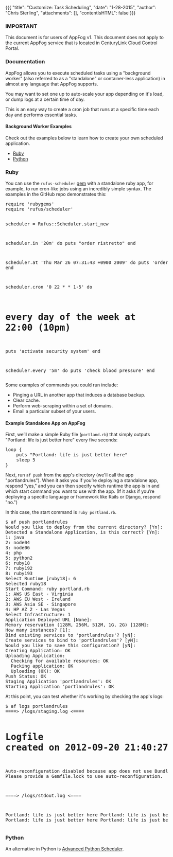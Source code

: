 {{{
  "title": "Customize: Task Scheduling",
  "date": "1-28-2015",
  "author": "Chris Sterling",
  "attachments": [],
  "contentIsHTML": false
}}}

### IMPORTANT

This document is for users of AppFog v1. This document does not apply to the current AppFog service that is located in CenturyLink Cloud Control Portal.

### Documentation

<p>AppFog allows you to execute scheduled tasks using a "background worker" (also referred to as a "standalone" or container-less application) in almost any language that AppFog supports.</p>
<p>You may want to set one up to auto-scale your app depending on it's load, or dump logs at a certain time of day.</p>
<p>This is an easy way to create a cron job that runs at a specific time each day and performs essential tasks.</p>
<h4>Background Worker Examples</h4>
<p>Check out the examples below to learn how to create your own scheduled application.</p>
<ul>
<li><a href="#task-scheduling-ruby">Ruby</a></li>
<li><a href="#task-scheduling-python">Python</a></li>
</ul>
<h3 id="task-scheduling-ruby">Ruby</h3>
<p>You can use the <code>rufus-scheduler</code> <a href="https://github.com/jmettraux/rufus-scheduler">gem</a> with a standalone ruby app, for example, to run cron-like jobs using an incredibly simple syntax. The examples in the GitHub repo demonstrates this:</p>
<pre>require 'rubygems'
require 'rufus/scheduler'

scheduler = Rufus::Scheduler.start_new

scheduler.in '20m' do
  puts "order ristretto"
end

scheduler.at 'Thu Mar 26 07:31:43 +0900 2009' do
  puts 'order pizza'
end

scheduler.cron '0 22 * * 1-5' do
  # every day of the week at 22:00 (10pm)
  puts 'activate security system'
end

scheduler.every '5m' do
  puts 'check blood pressure'
end
</pre>
<p>Some examples of commands you could run include:</p>
<ul>
<li>Pinging a URL in another app that induces a database backup.</li>
<li>Clear cache.</li>
<li>Perform web-scraping within a set of domains.</li>
<li>Email a particular subset of your users.</li>
</ul>
<h4>Example Standalone App on AppFog</h4>
<p>First, we’ll make a simple Ruby file (<code>portland.rb</code>) that simply outputs "Portland: life is just better here" every five seconds:</p>
<pre>loop {
    puts "Portland: life is just better here"
    sleep 5
}
</pre>
<p>Next, run <code>af push</code> from the app's directory (we'll call the app "portlandrules"). When it asks you if you’re deploying a standalone app, respond "yes," and you can then specify which runtime the app is in and which start command you want to use with the app. (If it asks if you’re deploying a specific language or framework like Rails or Django, respond "no.")</p>
<p>In this case, the start command is <code>ruby portland.rb</code>.</p>
<pre>$ af push portlandrules
Would you like to deploy from the current directory? [Yn]:
Detected a Standalone Application, is this correct? [Yn]:
1: java
2: node04
3: node06
4: php
5: python2
6: ruby18
7: ruby192
8: ruby193
Select Runtime [ruby18]: 6
Selected ruby18
Start Command: ruby portland.rb
1: AWS US East - Virginia
2: AWS EU West - Ireland
3: AWS Asia SE - Singapore
4: HP AZ 2 - Las Vegas
Select Infrastructure: 1
Application Deployed URL [None]:
Memory reservation (128M, 256M, 512M, 1G, 2G) [128M]:
How many instances? [1]:
Bind existing services to 'portlandrules'? [yN]:
Create services to bind to 'portlandrules'? [yN]:
Would you like to save this configuration? [yN]:
Creating Application: OK
Uploading Application:
  Checking for available resources: OK
  Packing application: OK
  Uploading (0K): OK
Push Status: OK
Staging Application 'portlandrules': OK
Starting Application 'portlandrules': OK
</pre>
<p>At this point, you can test whether it's working by checking the app's logs:</p>
<pre>$ af logs portlandrules
====&gt; /logs/staging.log &lt;====

# Logfile created on 2012-09-20 21:40:27 +0000 by logger.rb/25413
Auto-reconfiguration disabled because app does not use Bundler.
Please provide a Gemfile.lock to use auto-reconfiguration.

====&gt; /logs/stdout.log &lt;====

Portland: life is just better here
Portland: life is just better here
Portland: life is just better here
Portland: life is just better here
</pre>
<h3 id="task-scheduling-python">Python</h3>
<p>An alternative in Python is <a href="http://packages.python.org/APScheduler/">Advanced Python Scheduler</a>.</p>
